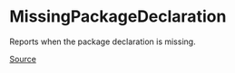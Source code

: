 # MissingPackageDeclaration

Reports when the package declaration is missing.


[Source](https://detekt.github.io/detekt/potential-bugs.html#missingpackagedeclaration)
